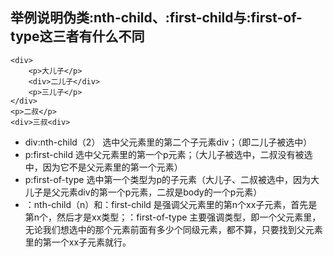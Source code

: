 ## 举例说明伪类:nth-child、:first-child与:first-of-type这三者有什么不同

```
<div>
    <p>大儿子</p>
    <div>二儿子</div>
    <p>三儿子</p>
</div>
<p>二叔</p>
<div>三叔<div>
```

* div:nth-child（2） 选中父元素里的第二个子元素div；（即二儿子被选中）
* p:first-child 选中父元素里的第一个p元素；（大儿子被选中，二叔没有被选中，因为它不是父元素里的第一个元素）
* p:first-of-type 选中第一个类型为p的子元素（大儿子、二叔被选中，因为大儿子是父元素div的第一个p元素，二叔是body的一个p元素）
* ：nth-child（n）和：first-child 是强调父元素里的第n个xx子元素，首先是第n个，然后才是xx类型；：first-of-type 主要强调类型，即一个父元素里，无论我们想选中的那个元素前面有多少个同级元素，都不算，只要找到父元素里的第一个xx子元素就行。